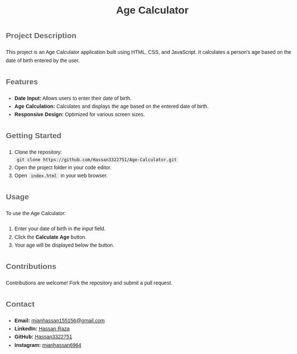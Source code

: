 <!DOCTYPE html>
<html lang="en">
<head>
  <meta charset="UTF-8">
  <meta name="viewport" content="width=device-width, initial-scale=1.0">
  <title>Age Calculator</title>
  <style>
    body {
      font-family: Arial, sans-serif;
      line-height: 1.6;
      max-width: 800px;
      margin: 0 auto;
      padding: 20px;
    }
    h1 {
      color: #333;
      text-align: center;
    }
    h2 {
      color: #666;
    }
    p {
      margin-bottom: 20px;
    }
    code {
      background-color: #f0f0f0;
      padding: 2px 6px;
      border-radius: 4px;
    }
  </style>
</head>
<body>

  <h1>Age Calculator</h1>

  <h2>Project Description</h2>
  <p>This project is an Age Calculator application built using HTML, CSS, and JavaScript. It calculates a person's age based on the date of birth entered by the user.</p>

  <h2>Features</h2>
  <ul>
    <li><strong>Date Input:</strong> Allows users to enter their date of birth.</li>
    <li><strong>Age Calculation:</strong> Calculates and displays the age based on the entered date of birth.</li>
    <li><strong>Responsive Design:</strong> Optimized for various screen sizes.</li>
  </ul>

  <h2>Getting Started</h2>
  <ol>
    <li>Clone the repository:</li>
    <code>git clone https://github.com/Hassan3322751/Age-Calculator.git</code>
    <li>Open the project folder in your code editor.</li>
    <li>Open <code>index.html</code> in your web browser.</li>
  </ol>

  <h2>Usage</h2>
  <p>To use the Age Calculator:</p>
  <ol>
    <li>Enter your date of birth in the input field.</li>
    <li>Click the <strong>Calculate Age</strong> button.</li>
    <li>Your age will be displayed below the button.</li>
  </ol>

  <h2>Contributions</h2>
  <p>Contributions are welcome! Fork the repository and submit a pull request.</p>

  <h2>Contact</h2>
  <ul>
    <li><strong>Email:</strong> <a href="mailto:mianhassan155156@gmail.com">mianhassan155156@gmail.com</a></li>
    <li><strong>LinkedIn:</strong> <a href="https://www.linkedin.com/in/hassan-raza-a05500285?utm_source=share&utm_campaign=share_via&utm_content=profile&utm_medium=android_app">Hassan Raza</a></li>
    <li><strong>GitHub:</strong> <a href="https://github.com/Hassan3322751">Hassan3322751</a></li>
    <li><strong>Instagram:</strong> <a href="https://instagram.com/mianhassan6964">mianhassan6964</a></li>
  </ul>

</body>
</html>
